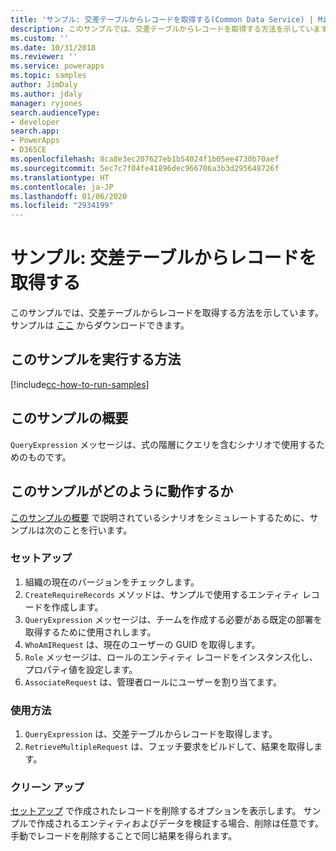 ```yaml
---
title: 'サンプル: 交差テーブルからレコードを取得する(Common Data Service) | Microsoft Docs'
description: このサンプルでは、交差テーブルからレコードを取得する方法を示しています。
ms.custom: ''
ms.date: 10/31/2018
ms.reviewer: ''
ms.service: powerapps
ms.topic: samples
author: JimDaly
ms.author: jdaly
manager: ryjones
search.audienceType:
- developer
search.app:
- PowerApps
- D365CE
ms.openlocfilehash: 8ca8e3ec207627eb1b54024f1b05ee4730b70aef
ms.sourcegitcommit: 5ec7c7f04fe41896dec966706a3b3d295648726f
ms.translationtype: HT
ms.contentlocale: ja-JP
ms.lasthandoff: 01/06/2020
ms.locfileid: "2934199"
---
```

# <a name="sample-retrieve-records-from-an-intersect-table"></a>サンプル: 交差テーブルからレコードを取得する

<!-- https://docs.microsoft.com/dynamics365/customer-engagement/developer/org-service/sample-retrieve-records-intersect-table -->
 このサンプルでは、交差テーブルからレコードを取得する方法を示しています。 サンプルは [ここ](https://github.com/Microsoft/PowerApps-Samples/tree/master/cds/orgsvc/C%23/RetrieveRecordsFromIntersectTable) からダウンロードできます。

## <a name="how-to-run-this-sample"></a>このサンプルを実行する方法

[!include[cc-how-to-run-samples](../../includes/cc-how-to-run-samples.md)]

## <a name="what-this-sample-does"></a>このサンプルの概要

`QueryExpression` メッセージは、式の階層にクエリを含むシナリオで使用するためのものです。

## <a name="how-this-sample-works"></a>このサンプルがどのように動作するか

[このサンプルの概要](#what-this-sample-does) で説明されているシナリオをシミュレートするために、サンプルは次のことを行います。

### <a name="setup"></a>セットアップ

1. 組織の現在のバージョンをチェックします。 
1. `CreateRequireRecords` メソッドは、サンプルで使用するエンティティ レコードを作成します。
1. `QueryExpression` メッセージは、チームを作成する必要がある既定の部署を取得するために使用されします。
1. `WhoAmIRequest` は、現在のユーザーの GUID を取得します。
1. `Role` メッセージは、ロールのエンティティ レコードをインスタンス化し、プロパティ値を設定します。
1. `AssociateRequest` は、管理者ロールにユーザーを割り当てます。 

### <a name="demonstrate"></a>使用方法

1. `QueryExpression` は、交差テーブルからレコードを取得します。
1. `RetrieveMultipleRequest` は、フェッチ要求をビルドして、結果を取得します。

### <a name="clean-up"></a>クリーン アップ

[セットアップ](#setup) で作成されたレコードを削除するオプションを表示します。 サンプルで作成されるエンティティおよびデータを検証する場合、削除は任意です。 手動でレコードを削除することで同じ結果を得られます。
